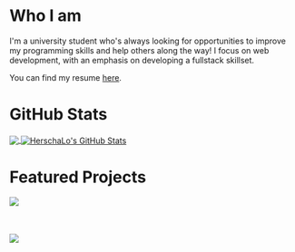 <!-- More info, tips and tricks for making GitHub Profile README can be found in my article at https://towardsdatascience.com/build-a-stunning-readme-for-your-github-profile-9b80434fe5d7 -->

# Who I am

I'm a university student who's always looking for opportunities to improve my programming skills and help others along the way! I focus on web development, with an emphasis on developing a fullstack skillset.

You can find my resume <a href="https://drive.google.com/file/d/12djW3V4yACYZn3jkkdW2UXYJ01Rd0t2v/view?usp=sharing">here</a>.

# GitHub Stats

<a href="https://github.com/HerschaLo/HerschaLo">
  <img align="center" src="https://github-readme-stats.vercel.app/api/top-langs/?username=HerschaLo&hide=html,css&title_color=ffffff&text_color=c9cacd&icon_color=2bbc8a&bg_color=1d1f21&langs_count=4" />
</a>
<a href="https://github.com/HerschaLo/HerschaLo">
  <img align="center" src="https://github-readme-stats.vercel.app/api?username=HerschaLo&show_icons=true&line_height=27&count_private=true&title_color=ffffff&text_color=c9cacc&icon_color=2bbc8a&bg_color=1d1f21" alt="HerschaLo's GitHub Stats" />
</a>

# Featured Projects
<div style="display:flex; flex-direction:column">
  <a href="https://github.com/HerschaLo/GridFS-file-tree-manager" style="min-height:65px">
    <img align="center" src="https://github-readme-stats.vercel.app/api/pin/?username=HerschaLo&repo=gridfs-file-tree-manager&title_color=ffffff&text_color=c9cacd&icon_color=2bbc8a&bg_color=1d1f21" />
  </a>
  <a href="https://github.com/utmgdsc/website" style="min-height:65px">
    <img align="center" src="https://github-readme-stats.vercel.app/api/pin/?username=utmgdsc&repo=website&title_color=ffffff&text_color=c9cacd&icon_color=2bbc8a&bg_color=1d1f21" />
  </a>
</div>


 

